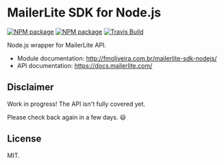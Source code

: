 # MailerLite SDK for Node.js

[![NPM package][nodei-image]][nodei-url]
[![NPM package][npm-image]][npm-url]
[![Travis Build][travis-image]][travis-url]

Node.js wrapper for MailerLite API.

* Module documentation: http://fmoliveira.com.br/mailerlite-sdk-nodejs/
* API documentation: https://docs.mailerlite.com/

## Disclaimer

Work in progress! The API isn't fully covered yet.

Please check back again in a few days. :smiley:

## License
MIT.

[nodei-url]: https://nodei.co/npm/mailerlite/
[nodei-image]: https://nodei.co/npm/mailerlite.png?mini=true

[npm-url]: https://npmjs.com/package/mailerlite/
[npm-image]: https://img.shields.io/npm/dt/mailerlite.svg

[travis-url]: https://travis-ci.org/fmoliveira/mailerlite-sdk-nodejs
[travis-image]: https://api.travis-ci.org/fmoliveira/mailerlite-sdk-nodejs.svg
